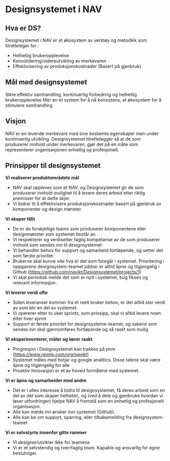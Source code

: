 # Designsystemet i NAV
## Hva er DS?
Designsystemet i NAV er et økosystem av verktøy og metodikk som tilretteleger for: 
* Helhetlig brukeropplevelse
*  Konsolidering/videreutvikling av merkevaren
*  Effektivisering av produksjonskostnader (Basert på gjenbruk)

## Mål med designsystemet
Sikre effektiv samhandling, kontinuerlig forbedring og helhetlig brukeropplevelse
Mer en et system for å nå konsistens, et økosystem for å stimulere samhandling

## Visjon
NAV er en levende merkevare med sine bestemte egenskaper men under kontinuerlig utvikling. Designsystemet tilrettelegger så at de som produserer innhold under merkevaren, gjør det på en måte som representerer organisasjonen enhetlig og profesjonelt. 


## Prinsipper til designsystemet

**Vi realiserer produktområdets mål**

* NAV skal oppleves som et NAV, og Designsystemet gir de som produserer innhold mulighet til å levere deres arbeid etter riktig premisser for at dette skjer. 
* Vi bidrar til å effektivisere produksjonskostnader basert på gjenbruk av komponenter og design mønster.


**Vi skaper tillit**

* De er de forskjellige teams som produserer komponentene eller designmønster som systemet består av. 
* Vi respekterer og verdisetter faglig kompetanse av de som produserer innhold som sendes inn til designsystemet
* Vi behandler behov for support og samarbeid fortløpende, og setter det som første prioritet.
* Brukerne skal kunne vite hva er det som foregår i systemet. Prioritering i oppgavene designsystem-teamet jobber er alltid åpne og tilgjengelig i Github (https://github.com/navikt/Designsystemet/projects/1) 
* Vi skal periodisk melde det som er nytt i systemet, bug fikses og relevant informasjon.
  
**Vi leverer verdi ofte**

* Siden leveranser kommer fra et reelt bruker behov, er det alltid stor verdi av som blir en del av systemet. 
* Vi opererer etter to uker sprints, som prinsipp, skal vi alltid levere noen etter hver sprint
* Support er første prioritet for designsysteme-teamet, og sakene som sendes inn skal gjennomføres fortløpende og så raskt som mulig 

**Vi eksperimenterer, måler og lærer raskt**

* Progresjon i Designsystemet kan trakkes på pnm (https://www.npmjs.com/org/navikt)
* Systemet måles med hotjar og google analitics. Disse talene skal være åpne og tilgjengelig for alle
* Proaktiv Innovasjon er et av hoved formålene med systemet. 

**Vi er åpne og samarbeider med andre**

* Det er i alles interesse å bidra til designsystemet, få deres arbeid som en del av det som skaper helheten, og (ved å dele og gjenbruke hvordan vi løser utfordringer) hjelpe NAV å fremstå som en enhetlig og profesjonelt organisasjon. 
* Alle kan melde inn ønsker inni systemet (Github). 
* Alle kan be om support, sparring, eller tilbakemelding fra designsystem-teamet

**Vi er selvstyrte innenfor gitte rammer**

* Vi designer/utvikler ikke for teamene
* Vi er et selvstendig og tverrfaglig team. Kapable og ansvarlig for egne beslutniger. 

